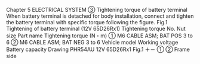 Chapter 5
ELECTRICAL SYSTEM
③ Tightening torque of battery terminal
When battery terminal is detached for body installation, connect and tighten the battery
terminal with specific torque following the figure.
Fig.1 Tightening of battery terminal (12V 65D26Rx1)
Tightening torque
No. Nut size Part name Tightening torque (N・m)
① M6 CABLE ASM; BAT POS 3 to 6
② M6 CABLE ASM; BAT NEG 3 to 6
Vehicle model Working voltage Battery capacity Drawing
PHR54AU 12V 65D26Rx1 Fig.1
＋－
①
②
Frame side